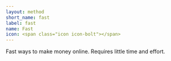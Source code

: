 ```yaml
---
layout: method
short_name: fast
label: fast
name: Fast
icon: <span class="icon icon-bolt"></span>
---
```

Fast ways to make money online. Requires little time and effort.
